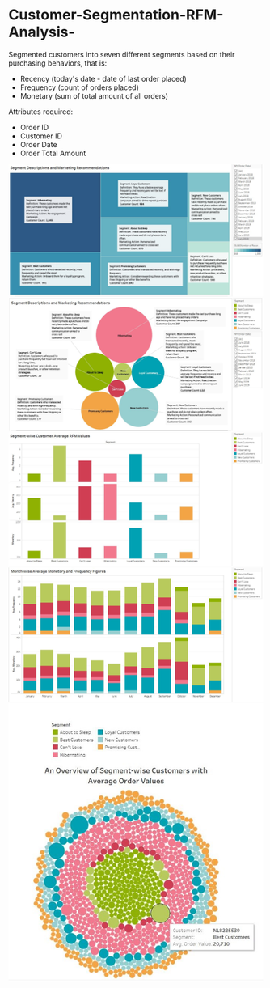# Customer-Segmentation-RFM-Analysis-

Segmented customers into seven different segments based on their purchasing behaviors, that is:

- Recency (today's date - date of last order placed)
- Frequency (count of orders placed)
- Monetary (sum of total amount of all orders)

Attributes required:
- Order ID
- Customer ID
- Order Date
- Order Total Amount


<img src = "https://github.com/talatz96/Customer-Segmentation-RFM-Analysis-/blob/master/Segment%20Descriptions%20and%20Marketing%20Recommendations%20(2).JPG">

<img src = "https://github.com/talatz96/Customer-Segmentation-RFM-Analysis-/blob/master/Segment%20Descriptions%20and%20Marketing%20Recommendations.JPG">

<img src = "https://github.com/talatz96/Customer-Segmentation-RFM-Analysis-/blob/master/Segment-wise%20Customer%20Average%20RFM%20Values.JPG">

<img src = "https://github.com/talatz96/Customer-Segmentation-RFM-Analysis-/blob/master/Month-wise%20Average%20Monetary%20and%20Frequency%20Figures%20(2).JPG">

<img src = "https://github.com/talatz96/Customer-Segmentation-RFM-Analysis-/blob/master/Segmentation%20and%20Average%20Order%20Value.jpg">
